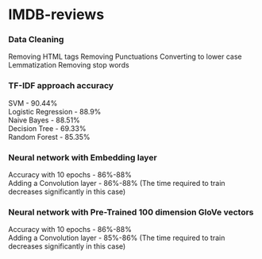 # IMDB-reviews

### Data Cleaning
Removing HTML tags
Removing Punctuations
Converting to lower case
Lemmatization
Removing stop words

### TF-IDF approach accuracy 

SVM - 90.44% <br>
Logistic Regression - 88.9% <br>
Naive Bayes - 88.51% <br>
Decision Tree - 69.33% <br>
Random Forest  - 85.35% <br>

### Neural network with Embedding layer 
Accuracy with 10 epochs - 86%-88% <br>
Adding a Convolution layer - 86%-88% (The time required to train decreases significantly in this case)

### Neural network with Pre-Trained 100 dimension GloVe vectors 
Accuracy with 10 epochs - 86%-88% <br>
Adding a Convolution layer - 85%-86% (The time required to train decreases significantly in this case)

